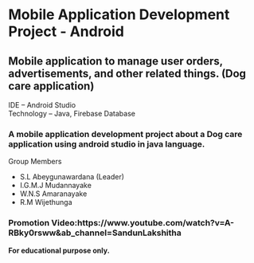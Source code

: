 # Mobile Application Development Project - Android

<h2>Mobile application to manage user orders, advertisements, and other related things. (Dog care application)</h2>

IDE – Android Studio  </br>
Technology – Java, Firebase Database

<h3>A mobile application development project about a Dog care application using android studio in java language.</h3>

Group Members
<ul>
  <li>S.L Abeygunawardana (Leader)</li>
  <li>I.G.M.J Mudannayake</li>
  <li>W.N.S Amaranayake</li>
  <li>R.M Wijethunga</li>
</ul>

<h3>Promotion Video:https://www.youtube.com/watch?v=A-RBky0rsww&ab_channel=SandunLakshitha</h3>
<strong>For educational purpose only.</strong>
